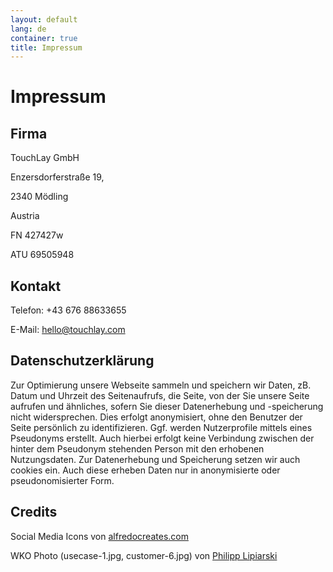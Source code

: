 ```yaml
---
layout: default
lang: de
container: true
title: Impressum
---
```


# Impressum

## Firma
TouchLay GmbH

Enzersdorferstraße 19,

2340 Mödling

Austria

FN 427427w

ATU 69505948

## Kontakt

Telefon: +43 676 88633655

E-Mail: [hello@touchlay.com](mailto:hello@touchlay.com)

## Datenschutzerklärung

Zur Optimierung unsere Webseite sammeln und speichern wir Daten, zB. Datum
und Uhrzeit des Seitenaufrufs, die Seite, von der Sie unsere Seite aufrufen
und ähnliches, sofern Sie dieser Datenerhebung und -speicherung nicht
widersprechen. Dies erfolgt anonymisiert, ohne den Benutzer der Seite
persönlich zu identifizieren. Ggf. werden Nutzerprofile mittels eines
Pseudonyms erstellt. Auch hierbei erfolgt keine Verbindung zwischen der hinter
dem Pseudonym stehenden Person mit den erhobenen Nutzungsdaten. Zur
Datenerhebung und Speicherung setzen wir auch cookies ein. Auch diese erheben
Daten nur in anonymisierte oder pseudonomisierter Form.

## Credits

Social Media Icons von [alfredocreates.com](https://www.alfredocreates.com/)

WKO Photo (usecase-1.jpg, customer-6.jpg) von [Philipp Lipiarski](http://www.lipiarski.com/)
